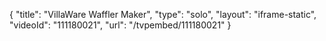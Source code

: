 {
    "title": "VillaWare Waffler Maker",
    "type": "solo",
    "layout": "iframe-static",
    "videoId": "111180021",
    "url": "\/tvpembed\/111180021"
}